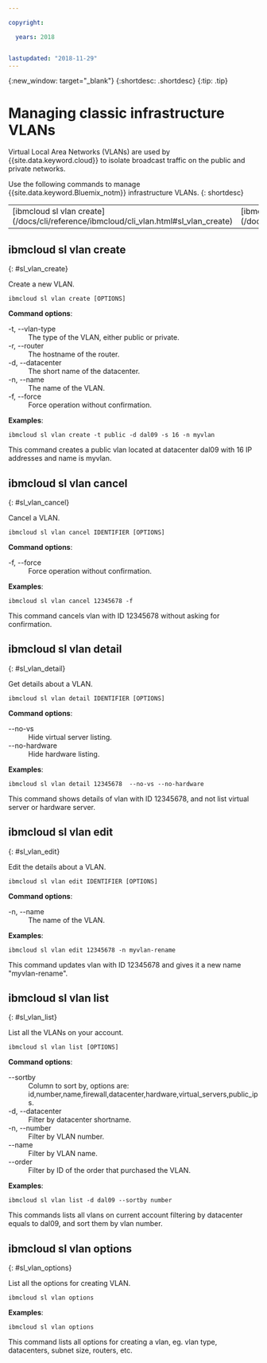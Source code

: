 ```yaml
---

copyright:

  years: 2018


lastupdated: "2018-11-29"
---
```


{:new_window: target="_blank"}
{:shortdesc: .shortdesc}
{:tip: .tip}

# Managing classic infrastructure VLANs

Virtual Local Area Networks (VLANs) are used by {{site.data.keyword.cloud}} to isolate broadcast traffic on the public and private networks.

Use the following commands to manage {{site.data.keyword.Bluemix_notm}} infrastructure VLANs.
{: shortdesc}

<table summary="Alphabetically ordered {{site.data.keyword.Bluemix_notm}} infrastructure VLAN commands that have links that bring you to more info for the command">
 <thead>
 </thead>
 <tbody>
 <tr>
 <td>[ibmcloud sl vlan create](/docs/cli/reference/ibmcloud/cli_vlan.html#sl_vlan_create)</td>
 <td>[ibmcloud sl vlan cancel](/docs/cli/reference/ibmcloud/cli_vlan.html#sl_vlan_cancel)</td>
 <td>[ibmcloud sl vlan detail](/docs/cli/reference/ibmcloud/cli_vlan.html#sl_vlan_detail)</td>
 <td>[ibmcloud sl vlan edit](/docs/cli/reference/ibmcloud/cli_vlan.html#sl_vlan_edit)</td>
 <td>[ibmcloud sl vlan list](/docs/cli/reference/ibmcloud/cli_vlan.html#sl_vlan_list)</td>
 <td>[ibmcloud sl vlan options](/docs/cli/reference/ibmcloud/cli_vlan.html#sl_vlan_options)</td>
 </tr>
   </tbody>
 </table>

 ## ibmcloud sl vlan create
{: #sl_vlan_create}

Create a new VLAN.
```
ibmcloud sl vlan create [OPTIONS]
```

<strong>Command options</strong>:
<dl>
<dt>-t, --vlan-type</dt>
<dd>The type of the VLAN, either public or private.</dd>
<dt>-r, --router</dt>
<dd>The hostname of the router.</dd>
<dt>-d, --datacenter</dt>
<dd>The short name of the datacenter.</dd>
<dt>-n, --name</dt>
<dd>The name of the VLAN.</dd>
<dt>-f, --force</dt>
<dd>Force operation without confirmation.</dd>
</dl>

**Examples**:
```
ibmcloud sl vlan create -t public -d dal09 -s 16 -n myvlan
```
This command creates a public vlan located at datacenter dal09 with 16 IP addresses and name is myvlan.

## ibmcloud sl vlan cancel
{: #sl_vlan_cancel}

Cancel a VLAN.
```
ibmcloud sl vlan cancel IDENTIFIER [OPTIONS]
```

<strong>Command options</strong>:
<dl>
<dt>-f, --force</dt>
<dd>Force operation without confirmation.</dd>
</dl>

**Examples**:
```
ibmcloud sl vlan cancel 12345678 -f
```
This command cancels vlan with ID 12345678 without asking for confirmation.

## ibmcloud sl vlan detail
{: #sl_vlan_detail}

Get details about a VLAN.
```
ibmcloud sl vlan detail IDENTIFIER [OPTIONS]
```

<strong>Command options</strong>:
<dl>
<dt>--no-vs</dt>
<dd>Hide virtual server listing.</dd>
<dt>--no-hardware</dt>
<dd>Hide hardware listing.</dd>
</dl>

**Examples**:
```
ibmcloud sl vlan detail 12345678  --no-vs --no-hardware
```
This command shows details of vlan with ID 12345678, and not list virtual server or hardware server.

## ibmcloud sl vlan edit
{: #sl_vlan_edit}

Edit the details about a VLAN.
```
ibmcloud sl vlan edit IDENTIFIER [OPTIONS]
```

<strong>Command options</strong>:
<dl>
<dt>-n, --name</dt>
<dd>The name of the VLAN.</dd>
</dl>

**Examples**:
```
ibmcloud sl vlan edit 12345678 -n myvlan-rename
```
This command updates vlan with ID 12345678 and gives it a new name "myvlan-rename".

## ibmcloud sl vlan list
{: #sl_vlan_list}

List all the VLANs on your account.
```
ibmcloud sl vlan list [OPTIONS]
```

<strong>Command options</strong>:
<dl>
<dt>--sortby</dt>
<dd>Column to sort by, options are: id,number,name,firewall,datacenter,hardware,virtual_servers,public_ips.</dd>
<dt>-d, --datacenter</dt>
<dd>Filter by datacenter shortname.</dd>
<dt>-n, --number</dt>
<dd>Filter by VLAN number.</dd>
<dt>--name</dt>
<dd>Filter by VLAN name.</dd>
<dt>--order</dt>
<dd>Filter by ID of the order that purchased the VLAN.</dd>
</dl>

**Examples**:
```
ibmcloud sl vlan list -d dal09 --sortby number
```
This commands lists all vlans on current account filtering by datacenter equals to dal09, and sort them by vlan number.

## ibmcloud sl vlan options
{: #sl_vlan_options}

List all the options for creating VLAN.
```
ibmcloud sl vlan options
```


**Examples**:
```
ibmcloud sl vlan options
```
This command lists all options for creating a vlan, eg. vlan type, datacenters, subnet size, routers, etc.
